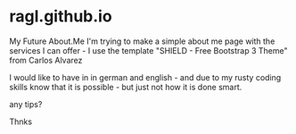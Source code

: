 ragl.github.io
==============

My Future About.Me
I'm trying to make a simple about me page with the services I can offer - I use the template "SHIELD - Free Bootstrap 3 Theme" from Carlos Alvarez

I would like to have in in german and english - and due to my rusty coding skills know that it is possible - but just not how it is done smart.

any tips?

Thnks

